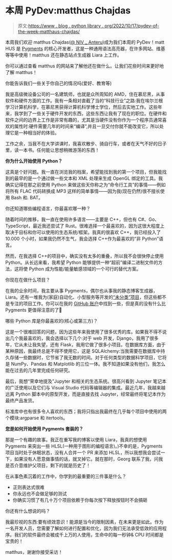 # 本周 PyDev:matthus Chajdas

> 原文:[https://www . blog . python library . org/2022/10/17/pydev-of-the-week-matthaus-chajdas/](https://www.blog.pythonlibrary.org/2022/10/17/pydev-of-the-week-matthaus-chajdas/)

本周我们欢迎 matthus Chajdas([@ NIV _ Anteru](https://twitter.com/niv_anteru))成为我们本周的 PyDev！matt HUS 是 [Pygments](https://pygments.org/) 的核心开发者，这是一种通用语法高亮器，在许多网站、维基等等中使用！matthus 还在静态站点生成器 Liara 上工作。

你可以通过查看 matthus 的网站来了解他还在做什么。让我们花些时间来更好地了解 matthus！

你能告诉我们一些关于你自己的情况吗(爱好、教育等)

我是高级微设备公司的一名建筑师，也就是众所周知的 AMD，住在慕尼黑，从事软件和硬件方面的工作。我有一条相对直截了当的“科技行业”之路:我在埃尔兰根学习计算机科学，在慕尼黑获得计算机科学博士学位，然后去实地工作。这些年来，我学到了一些关于硬件开发的东西，这些东西让我有了现在的职位。在硬件和软件之间的边界上工作是非常有趣的，尤其是当硬件没有你作为一个程序员通常喜欢的属性时:硬件需要几年的时间来“编译”,并且一旦交付你就不能改变它，所以处理它是一种相当好的体验。

工作之余，当我不在大学讲课时，我喜欢散步、骑自行车，或者在天气不好的日子里，读一本书。任何能让思想稍微游荡的东西！

**你为什么开始使用 Python？**

这真是个好问题。我一直在浏览我的档案，希望能找到我的第一个项目，但我能找到的最早的是一个通过做一些文本和 XML 处理来生成 OpenGL 绑定的工具。我确实记得在那之前使用 Python 来做这些天你称之为“命令行工具”的事情——例如将所有 FLAC 代码转换成 MP3 这样的简单事情——因为我(现在仍然)很不擅长使用 Bash 和. BAT。

你还知道哪些编程语言，你最喜欢哪一种？

随着时间的推移，我一直在使用许多语言——主要是 C++，但也有 C#、Go、TypeScript，最近我还尝试了 Rust。很难选择一个最喜欢的，因为这很大程度上取决于目标和你可以使用的生态系统/框架。我真的很喜欢 C++，我已经投入了 10.000 个小时，如果我仍然不生气，我会选择 C++作为最喜欢的“非 Python”语言。

然而，在我选择 C++的项目中，确实没有太多的重叠，所以我不会很快停止使用 Python。从长远来看，我希望 Python 能够提供一种“超前”编译二进制文件的方法，这将使 Python 成为性能/能量敏感领域的一个可行的替代方案。

你现在在做什么项目？

在我的业余时间，我主要从事 Pygments，偶尔也从事我的静态博客生成器，Liara。还有一堆我为(家庭)自动化、小型服务等开发的[“未分类”项目](https://sh13.net/projects/)，但这些都不是专注的项目工作。你可以在我的 [GitHub 账户](https://github.com/anteru)中找到一些，但是真的没有什么比 Pygments 更值得注意的了🙂

哪些 Python 库是你最喜欢的(核心或第三方)？

这是一个很难回答的问题，因为这些年来我使用了很多优秀的库。如果我不得不说出几个我最喜欢的，我会选择以下几个:对于 web 开发，Django，我用了很多年，它从未让我失望，还有 Flask，我用它做了很多小项目。在数据库方面，由于某种原因，我最终总是不得不使用它，这是 SQLAlchemy:当我需要在数据库中持久存储一些数据时，它节省了我无数的时间。对于任何类型的数据科学项目，它将是 NumPy、Pandas 和 Matplotlib 的三位一体。我不知道如果没有他们，我怎么能在过去的几年里完成任何研究。

最后，我想“荣幸地提及”Jupyter 和相关的生态系统。很高兴看到 Jupyter 笔记本的广泛使用以及它们与 Visual Studio 代码等编辑器的集成。最近几年，我越来越远离 Python 脚本中的原型开发，而是直接去找 Jupyter，经常最终将笔记本作为最终产品发货。

标准库中也有很多令人喜欢的东西；我将只指出我最终在几乎每个项目中使用的两个模块:argparse 和 itertools。

**您是如何开始使用 Pygments 套装的？**

那是一个有趣的故事。我正在重写我的博客以使用 Liara，我真的想使用 Pygments 来突出一些 HLSL(一种用于图形的编程语言)。)不幸的是，Pygments 项目当时处于休眠状态，没有人合并一个 PR 来添加 HLSL，所以我想我会尝试一下，如果没有人愿意做事情的话，就叉掉它。就在那时，Georg 联系了我，问我是否介意维护父项目，剩下的就是历史了！

在从事色素沉着的工作中，你学到的最重要的三件事是什么？

*   正则表达式很难
*   你永远也不会做足够的测试
*   你确实习惯了有几十万个项目依赖于你每次按下释放按钮时不会搞砸

你还有什么想说的吗？

我最珍视的东西:要有绩效意识！能源是当今的限制因素，在未来更是如此。作为一名开发人员，您需要了解如何进行配置和优化，因为我们无法承受低效的应用程序。我们的软件最终会被成千上万的人使用，生命中的每一秒钟& CPU 时间都是宝贵的！

matthus，谢谢你接受采访！